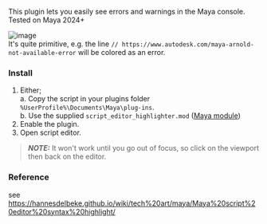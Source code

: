 This plugin lets you easily see errors and warnings in the Maya console.  
Tested on Maya 2024+

![image](https://github.com/hannesdelbeke/maya_script_editor_highlighter/assets/3758308/4f15a866-1d87-45a5-9cf6-e779a4bf17ee)  
It's quite primitive, e.g. the line `// https://www.autodesk.com/maya-arnold-not-available-error` will be colored as an error.

### Install
1. Either;  
   a. Copy the script in your plugins folder `%UserProfile%\Documents\Maya\plug-ins`.  
   b. Use the supplied `script_editor_highlighter.mod` ([Maya module](https://help.autodesk.com/view/MAYAUL/2023/ENU/?guid=Maya_SDK_Distributing_Maya_Plug_ins_DistributingUsingModules_html))
2. Enable the plugin.
3. Open script editor.

> **_NOTE:_** It won't work until you go out of focus, so click on the viewport then back on the editor.

### Reference
see https://hannesdelbeke.github.io/wiki/tech%20art/maya/Maya%20script%20editor%20syntax%20highlight/
